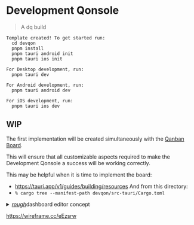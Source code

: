 # Development Qonsole
> A dq build

```
Template created! To get started run:
  cd devqon
  pnpm install
  pnpm tauri android init
  pnpm tauri ios init

For Desktop development, run:
  pnpm tauri dev

For Android development, run:
  pnpm tauri android dev

For iOS development, run:
  pnpm tauri ios dev

```

## WIP

The first implementation will be created simultaneously with the [Qanban Board](//github.com/DownQuark-Work/downquark.applicationFoss.QanbanBoard).

This will ensure that all customizable aspects required to make the Development Qonsole a success will be working correctly.

This may be helpful when it is time to implement the board:
- https://tauri.app/v1/guides/building/resources
And from this directory:
- `% cargo tree --manifest-path devqon/src-tauri/Cargo.toml`

<details><summary><u><i>rough</i></u>dashboard editor concept</summary>
<img width="1048" alt="Screenshot 2023-12-22 at 02 14 51" src="https://github.com/DownQuark-Work/downquark.applicationFoss.DevQon/assets/40064794/645c2d8e-2553-45bd-a7ac-30c7bb9e7fa8">
</details>

https://wireframe.cc/eEzsrw
